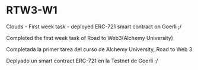 # RTW3-W1
Clouds - First week task - deployed ERC-721 smart contract on Goerli ;/

Completed the first week task of Road to Web3(Alchemy University)

Completada la primer tarea del curso de Alchemy University, Road to Web 3

Deplyado un smart contract ERC-721 en la Testnet de Goerli ;/
